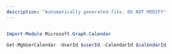 ```yaml
---
description: "Automatically generated file. DO NOT MODIFY"
---
```


```powershell

Import-Module Microsoft.Graph.Calendar

Get-MgUserCalendar -UserId $userId -CalendarId $calendarId

```